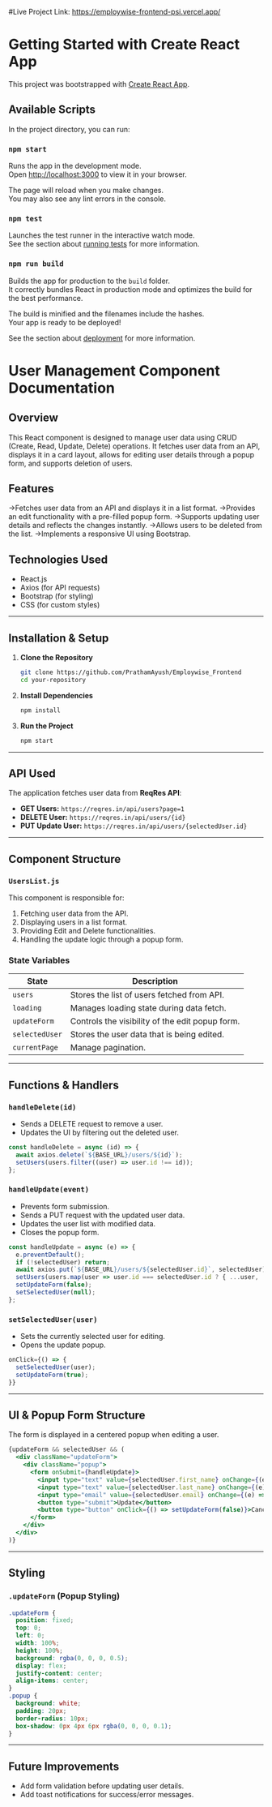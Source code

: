 #Live Project Link:
https://employwise-frontend-psi.vercel.app/

# Getting Started with Create React App

This project was bootstrapped with [Create React App](https://github.com/facebook/create-react-app).

## Available Scripts

In the project directory, you can run:

### `npm start`

Runs the app in the development mode.\
Open [http://localhost:3000](http://localhost:3000) to view it in your browser.

The page will reload when you make changes.\
You may also see any lint errors in the console.

### `npm test`

Launches the test runner in the interactive watch mode.\
See the section about [running tests](https://facebook.github.io/create-react-app/docs/running-tests) for more information.

### `npm run build`

Builds the app for production to the `build` folder.\
It correctly bundles React in production mode and optimizes the build for the best performance.

The build is minified and the filenames include the hashes.\
Your app is ready to be deployed!

See the section about [deployment](https://facebook.github.io/create-react-app/docs/deployment) for more information.

# User Management Component Documentation

## Overview
This React component is designed to manage user data using CRUD (Create, Read, Update, Delete) operations. It fetches user data from an API, displays it in a card layout, allows for editing user details through a popup form, and supports deletion of users.

## Features
 ->Fetches user data from an API and displays it in a list format.
 ->Provides an edit functionality with a pre-filled popup form.
 ->Supports updating user details and reflects the changes instantly.
 ->Allows users to be deleted from the list.
 ->Implements a responsive UI using Bootstrap.

## Technologies Used
- React.js
- Axios (for API requests)
- Bootstrap (for styling)
- CSS (for custom styles)

---

## Installation & Setup

1. **Clone the Repository**
   ```sh
   git clone https://github.com/PrathamAyush/Employwise_Frontend
   cd your-repository
   ```

2. **Install Dependencies**
   ```sh
   npm install
   ```

3. **Run the Project**
   ```sh
   npm start
   ```

---

## API Used
The application fetches user data from **ReqRes API**:

- **GET Users:** `https://reqres.in/api/users?page=1`
- **DELETE User:** `https://reqres.in/api/users/{id}`
- **PUT Update User:** `https://reqres.in/api/users/{selectedUser.id}`

---

## Component Structure
### `UsersList.js`
This component is responsible for:
1. Fetching user data from the API.
2. Displaying users in a list format.
3. Providing Edit and Delete functionalities.
4. Handling the update logic through a popup form.

### State Variables
| State          | Description |
|---------------|-------------|
| `users`       | Stores the list of users fetched from API. |
| `loading`     | Manages loading state during data fetch. |
| `updateForm`  | Controls the visibility of the edit popup form. |
| `selectedUser`| Stores the user data that is being edited. |
| `currentPage` | Manage pagination. |

---

## Functions & Handlers
### `handleDelete(id)`
- Sends a DELETE request to remove a user.
- Updates the UI by filtering out the deleted user.

```js
const handleDelete = async (id) => {
  await axios.delete(`${BASE_URL}/users/${id}`);
  setUsers(users.filter((user) => user.id !== id));
};
```

### `handleUpdate(event)`
- Prevents form submission.
- Sends a PUT request with the updated user data.
- Updates the user list with modified data.
- Closes the popup form.

```js
const handleUpdate = async (e) => {
  e.preventDefault();
  if (!selectedUser) return;
  await axios.put(`${BASE_URL}/users/${selectedUser.id}`, selectedUser);
  setUsers(users.map(user => user.id === selectedUser.id ? { ...user, ...selectedUser } : user));
  setUpdateForm(false);
  setSelectedUser(null);
};
```

### `setSelectedUser(user)`
- Sets the currently selected user for editing.
- Opens the update popup.

```js
onClick={() => {
  setSelectedUser(user);
  setUpdateForm(true);
}}
```

---

## UI & Popup Form Structure
The form is displayed in a centered popup when editing a user.

```jsx
{updateForm && selectedUser && (
  <div className="updateForm">
    <div className="popup">
      <form onSubmit={handleUpdate}>
        <input type="text" value={selectedUser.first_name} onChange={(e) => setSelectedUser({ ...selectedUser, first_name: e.target.value })} />
        <input type="text" value={selectedUser.last_name} onChange={(e) => setSelectedUser({ ...selectedUser, last_name: e.target.value })} />
        <input type="email" value={selectedUser.email} onChange={(e) => setSelectedUser({ ...selectedUser, email: e.target.value })} />
        <button type="submit">Update</button>
        <button type="button" onClick={() => setUpdateForm(false)}>Cancel</button>
      </form>
    </div>
  </div>
)}
```

---

## Styling
### `.updateForm` (Popup Styling)
```css
.updateForm {
  position: fixed;
  top: 0;
  left: 0;
  width: 100%;
  height: 100%;
  background: rgba(0, 0, 0, 0.5);
  display: flex;
  justify-content: center;
  align-items: center;
}
.popup {
  background: white;
  padding: 20px;
  border-radius: 10px;
  box-shadow: 0px 4px 6px rgba(0, 0, 0, 0.1);
}
```

---

## Future Improvements
-  Add form validation before updating user details.
-  Add toast notifications for success/error messages.


